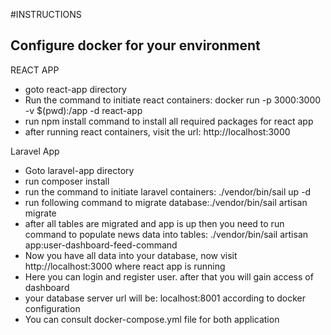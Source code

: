 #INSTRUCTIONS

## Configure docker for your environment

REACT APP

- goto react-app directory
- Run the command to initiate react containers: docker run -p 3000:3000 -v $(pwd):/app -d react-app
- run npm install command to install all required packages for react app
- after running react containers, visit the url: http://localhost:3000


Laravel App

- Goto laravel-app directory
- run composer install
- run the command to initiate laravel containers: ./vendor/bin/sail up -d
- run following command to migrate database:./vendor/bin/sail artisan migrate
- after all tables are migrated and app is up then you need to run command to populate news data into tables: ./vendor/bin/sail artisan app:user-dashboard-feed-command
- Now you have all data into your database, now visit http://localhost:3000 where react app is running
- Here you can login and register user. after that you will gain access of dashboard
- your database server url will be: localhost:8001 according to docker configuration
- You can consult docker-compose.yml file for both application

